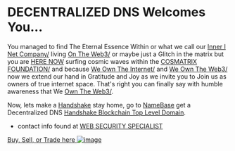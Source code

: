 # DECENTRALIZED DNS Welcomes You...

You managed to find The Eternal Essence Within or what we call our [Inner I Net Company/](https://innerinetcompany.carrd.co/) living [On The Web3/](http://innerinetcompany.ontheweb3/) or maybe just a Glitch in the matrix but you are [HERE NOW](http://b.herenow/) surfing cosmic waves within the [COSMATRIX FOUNDATION/](binnerspace.cosmatrixfoundation/) and because [We Own The Internet/](http://innerinetcompany.weowntheinternet/) and [We Own The Web3/](http://innerinetcompany.weowntheweb3/) now we extend our hand in Gratitude and Joy as we invite you to Join us as owners of true internet space. That's right you can finally say with humble awareness that We [Own The Web3/](http://we.owntheweb3/).

Now, lets make a [Handshake](https://handshake.org/) stay home, go to [NameBase](https://namebase.io/) get a Decentralized DNS [Handshake Blockchain Top Level Domain](https://handshake.org/).

- contact info found at [WEB SECURITY SPECIALIST](http://admin.websecurityspecialist/)

[Buy, Sell, or Trade here ![image](https://user-images.githubusercontent.com/37987346/97064635-5a94f300-1575-11eb-93ae-fc71560b1571.png)](https://paxful.com/roots/buy-bitcoin/index?kiosk=WDZdGMqXk7M)
